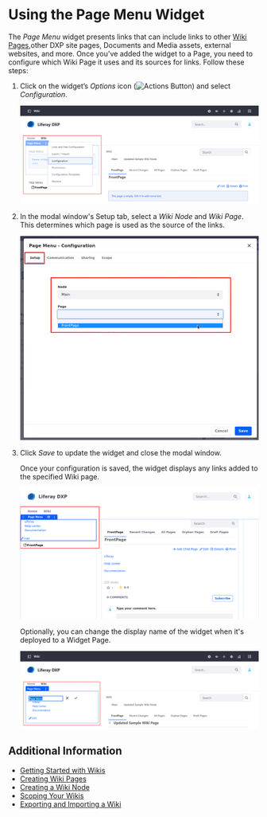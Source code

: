 # Using the Page Menu Widget 

The *Page Menu* widget presents links that can include links to other [Wiki Pages](./getting-started-with-wikis.md),other DXP site pages, Documents and Media assets, external websites, and more. Once you've added the widget to a Page, you need to configure which Wiki Page it uses and its sources for links. Follow these steps: 

1. Click on the widget’s *Options* icon (![Actions Button](../../../images/icon-actions.png)) and select *Configuration*. 

   ![Click on Options to configure the Page menu widget.](./using-the-page-menu-widget/images/01.png)

2. In the modal window's Setup tab, select a *Wiki Node* and *Wiki Page*. This determines which page is used as the source of the links. 
    
    ![In the Setup, select the Wiki Node and Wiki Page.](./using-the-page-menu-widget/images/02.png)  

3. Click *Save* to update the widget and close the modal window.

    Once your configuration is saved, the widget displays any links added to the specified Wiki page. 

    ![The modal window closes, and the configured Page Menu is displayed.](./using-the-page-menu-widget/images/03.png)

   Optionally, you can change the display name of the widget when it's deployed to a Widget Page. 

    ![Change the Page Menu's display name.](./using-the-page-menu-widget/images/04.png)

## Additional Information 

- [Getting Started with Wikis](./getting-started-with-wikis.md)
- [Creating Wiki Pages](./creating-wiki-pages.md) 
- [Creating a Wiki Node](./creating-a-node.md)
- [Scoping Your Wikis](./scoping-your-wikis.md)
- [Exporting and Importing a Wiki](./exporting-and-importing-a-wiki.md)